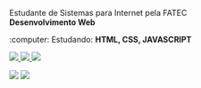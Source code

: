 <p align="left"> 
  Estudante de Sistemas para Internet pela FATEC<br>
   <strong>Desenvolvimento Web</strong>
</p>

<p align="left">
  :computer: Estudando: <strong> HTML, CSS, JAVASCRIPT</strong>
</p>


<p align="left">
  
  <a href="https://www.linkedin.com/in/leonardo-paes-668a55207" alt="linkedin" target="_blank">

  <img src="https://img.shields.io/badge/-Linkedin-0e76a8?style=flat-square&logo=Linkedin&logoColor=white">

  </a>
 
  <a href="https://www.instagram.com/leonardopaeslp" alt="Instagram" target="_blank">

  <img src="https://img.shields.io/badge/-Instagram-DF0174?style=flat-square&labelColor=DF0174&logo=instagram&logoColor=white">

  </a>
 
  <a href="https://www.facebook.com/djleonardo.paes.3" alt="Facebook" target="_blank">

  <img src="https://img.shields.io/badge/-Facebook-3b5998?style=flat-square&labelColor=3b5998&logo=facebook&logoColor=white">

  </a>
  
</p>  

<img src="https://github-readme-stats.vercel.app/api?username=LeonardoOPaes&show_icons=true&theme=tokyonight"/>

<img src="https://github-readme-stats-eight-theta.vercel.app/api/top-langs/?username=LeonardoOPaes&layout=compact&langs_count=8&theme=tokyonight&include_all_commits=true&count_private=true"/>

  
